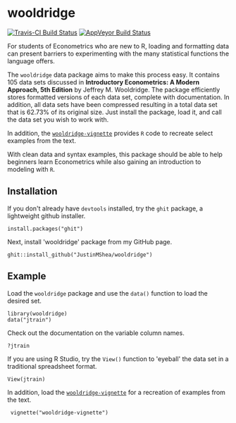 # wooldridge 

[![Travis-CI Build Status](https://travis-ci.org/JustinMShea/wooldridge.svg?branch=master)](https://travis-ci.org/JustinMShea/wooldridge) [![AppVeyor Build Status](https://ci.appveyor.com/api/projects/status/github/JustinMShea/wooldRidge?branch=master&svg=true)](https://ci.appveyor.com/project/JustinMShea/wooldRidge)

For students of Econometrics who are new to R, loading and formatting data can present barriers to experimenting with the many statistical functions the language offers.

The `wooldridge` data package aims to make this process easy. It contains 105 data sets discussed in **Introductory Econometrics: A Modern Approach, 5th Edition** by Jeffrey M. Wooldridge. The package efficiently stores formatted versions of each data set, complete with documentation. In addition, all data sets have been compressed resulting in a total data set that is 62.73% of its original size. Just install the package, load it, and call the data set you wish to work with.

In addition, the [`wooldridge-vignette`](https://github.com/JustinMShea/wooldridge/tree/master/vignettes/wooldridge-vignette.pdf) provides `R` code to recreate select examples from
the text. 

With clean data and syntax examples, this package should be able to help beginners learn Econometrics while also gaining an introduction to modeling with `R`.


## Installation

If you don't already have `devtools` installed, try the `ghit` package, a lightweight github installer.

```{r}
install.packages("ghit")
```

Next, install 'wooldridge' package from my GitHub page.

```{r}
ghit::install_github("JustinMShea/wooldridge")
```

## Example

Load the `wooldridge` package and use the `data()` function to load the desired set.
```{r}
library(wooldridge)
data("jtrain")
```

Check out the documentation on the variable column names.
```{r}
?jtrain
```

If you are using R Studio, try the `View()` function to 'eyeball' the data set in a traditional spreadsheet format.
```{r}
View(jtrain)
```

In addition, load the [`wooldridge-vignette`](https://github.com/JustinMShea/wooldridge/tree/master/vignettes/wooldridge-vignette.pdf) for a recreation of examples from the text.

```{r}
 vignette("wooldridge-vignette")
 ```

